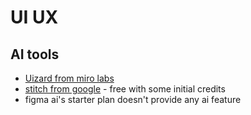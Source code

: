 # UI UX

## AI tools

- [Uizard from miro labs](https://uizard.io/)
- [stitch from google](https://stitch.withgoogle.com/) - free with some initial credits
- figma ai's starter plan doesn't provide any ai feature

